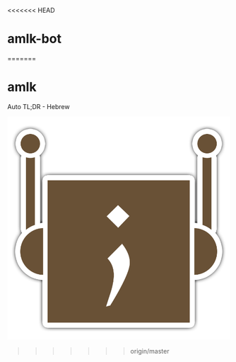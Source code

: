 <<<<<<< HEAD
# amlk-bot
=======
# amlk
Auto TL;DR - Hebrew

![](/logo-bot-2.png?style=centerme)
>>>>>>> origin/master
